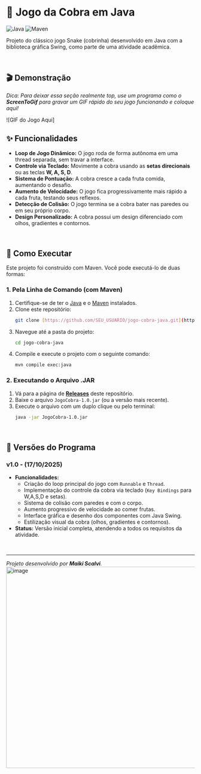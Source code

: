 # 🐍 Jogo da Cobra em Java

![Java](https://img.shields.io/badge/java-%23ED8B00.svg?style=for-the-badge&logo=openjdk&logoColor=white)
![Maven](https://img.shields.io/badge/Maven-C71A36?style=for-the-badge&logo=apache-maven&logoColor=white)

Projeto do clássico jogo Snake (cobrinha) desenvolvido em Java com a biblioteca gráfica Swing, como parte de uma atividade acadêmica.

<br>

## 🎬 Demonstração

*Dica: Para deixar essa seção realmente top, use um programa como o **ScreenToGif** para gravar um GIF rápido do seu jogo funcionando e coloque aqui!*

![GIF do Jogo Aqui] <br>

## ✨ Funcionalidades

* **Loop de Jogo Dinâmico:** O jogo roda de forma autônoma em uma thread separada, sem travar a interface.
* **Controle via Teclado:** Movimente a cobra usando as **setas direcionais** ou as teclas **W, A, S, D**.
* **Sistema de Pontuação:** A cobra cresce a cada fruta comida, aumentando o desafio.
* **Aumento de Velocidade:** O jogo fica progressivamente mais rápido a cada fruta, testando seus reflexos.
* **Detecção de Colisão:** O jogo termina se a cobra bater nas paredes ou em seu próprio corpo.
* **Design Personalizado:** A cobra possui um design diferenciado com olhos, gradientes e contornos.

<br>

## 🚀 Como Executar

Este projeto foi construído com Maven. Você pode executá-lo de duas formas:

### 1. Pela Linha de Comando (com Maven)

1.  Certifique-se de ter o [Java](https://www.oracle.com/java/technologies/downloads/) e o [Maven](https://maven.apache.org/download.cgi) instalados.
2.  Clone este repositório:
    ```bash
    git clone [https://github.com/SEU_USUARIO/jogo-cobra-java.git](https://github.com/SEU_USUARIO/jogo-cobra-java.git)
    ```
3.  Navegue até a pasta do projeto:
    ```bash
    cd jogo-cobra-java
    ```
4.  Compile e execute o projeto com o seguinte comando:
    ```bash
    mvn compile exec:java
    ```

### 2. Executando o Arquivo .JAR

1.  Vá para a página de **[Releases](https://github.com/SEU_USUARIO/jogo-cobra-java/releases)** deste repositório.
2.  Baixe o arquivo `JogoCobra-1.0.jar` (ou a versão mais recente).
3.  Execute o arquivo com um duplo clique ou pelo terminal:
    ```bash
    java -jar JogoCobra-1.0.jar
    ```

<br>

## 📝 Versões do Programa

### **v1.0** - (17/10/2025)
* **Funcionalidades:**
    * Criação do loop principal do jogo com `Runnable` e `Thread`.
    * Implementação do controle da cobra via teclado (`Key Bindings` para W,A,S,D e setas).
    * Sistema de colisão com paredes e com o corpo.
    * Aumento progressivo de velocidade ao comer frutas.
    * Interface gráfica e desenho dos componentes com Java Swing.
    * Estilização visual da cobra (olhos, gradientes e contornos).
* **Status:** Versão inicial completa, atendendo a todos os requisitos da atividade.

<br>

---
*Projeto desenvolvido por **Maiki Scalvi**.*
<img width="792" height="538" alt="image" src="https://github.com/user-attachments/assets/abffa2b9-3308-441d-85ab-25aefad7a7b1" />
